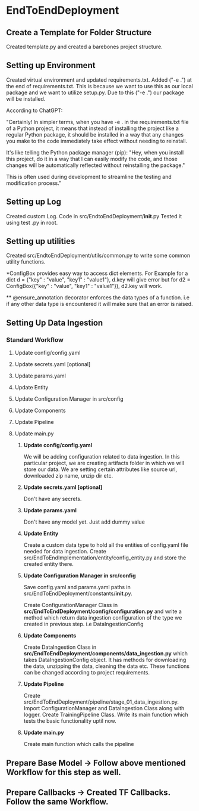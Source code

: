 # EndToEndDeployment

## Create a Template for Folder Structure
Created template.py and created a barebones project structure.

## Setting up Environment
Created virtual environment and updated requirements.txt. Added ("-e .") at the end of requirements.txt.
This is because we want to use this as our local package and we want to utilize setup.py. Due to this ("-e .") our package will be installed.

According to ChatGPT:

"Certainly! In simpler terms, when you have -e . in the requirements.txt file of a Python project, it means that instead of installing the project like a regular Python package, it should be installed in a way that any changes you make to the code immediately take effect without needing to reinstall.

It's like telling the Python package manager (pip): "Hey, when you install this project, do it in a way that I can easily modify the code, and those changes will be automatically reflected without reinstalling the package."

This is often used during development to streamline the testing and modification process."

## Setting up Log

Created custom Log. Code in src/EndtoEndDeployment/__init__.py
Tested it using test .py in root.

## Setting up utilities

Created src/EndtoEndDeployment/utils/common.py to write some common utility functions.

*ConfigBox provides easy way to access dict elements. For Example for a dict d = {"key" : "value", "key1" : "value1"}, d.key will give error but for d2 = ConfigBox({"key" : "value", "key1" : "value1"}), d2.key will work.

** @ensure_annotation decorator enforces the data types of a function. i.e if any other data type is encountered it will make sure that an error is raised.

## Setting Up Data Ingestion

 ### Standard Workflow

1. Update config/config.yaml
2. Update secrets.yaml [optional]
3. Update params.yaml
4. Update Entity
5. Update Configuration Manager in src/config
6. Update Components
7. Update Pipeline
8. Update main.py




    1. **Update config/config.yaml**

        We will be adding configuration related to data ingestion. In this particular project, we are creating artifacts folder in which we will store our data. We are setting certain attributes like source url, downloaded zip name, unzip dir etc.

    2. **Update secrets.yaml [optional]**

        Don't have any secrets.

    3. **Update params.yaml**

        Don't have any model yet. Just add dummy value

    4. **Update Entity**

        Create a custom data type to hold all the entities of config.yaml file needed for data ingestion.
        Create src/EndToEndImplementation/entity/config_entity.py and store the created entity there.

    5. **Update Configuration Manager in src/config**

        Save config.yaml and params.yaml paths in src/EndToEndDeployment/constants/__init__.py.

        Create ConfigurationManager Class in **src/EndToEndDeployment/config/configuration.py** and write a method which return data ingestion configuration of the type we created in previous step. i.e DataIngestionConfig

    6. **Update Components**

        Create DataIngestion Class in **src/EndToEndDeployment/components/data_ingestion.py** which takes DataIngestionConfig object. It has methods for downloading the data, unzipping the data, cleaning the data etc. These functions can be changed according to project requirements.

    7. **Update Pipeline**

        Create src/EndToEndDeployment/pipeline/stage_01_data_ingestion.py. Import ConfigurationManager and DataIngestion Class along with logger.
        Create TrainingPipeline Class. Write its main function which tests the basic functionality uptil now.

    8. **Update main.py**
        
        Create main function which calls the pipeline

## Prepare Base Model -> Follow above mentioned Workflow for this step as well.

## Prepare Callbacks -> Created TF Callbacks. Follow the same Workflow.